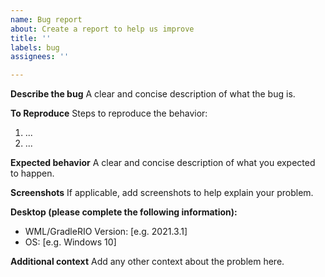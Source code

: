 ```yaml
---
name: Bug report
about: Create a report to help us improve
title: ''
labels: bug
assignees: ''

---
```


**Describe the bug**
A clear and concise description of what the bug is.

**To Reproduce**
Steps to reproduce the behavior:
1. ...
2. ...

**Expected behavior**
A clear and concise description of what you expected to happen.

**Screenshots**
If applicable, add screenshots to help explain your problem.

**Desktop (please complete the following information):**
 - WML/GradleRIO Version: [e.g. 2021.3.1]
 - OS: [e.g. Windows 10]

**Additional context**
Add any other context about the problem here.
